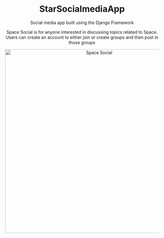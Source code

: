<h1 align="center"> StarSocialmediaApp</h1>
<p align="center">Social media app built using the Django Framework</p>

<p align="center"> Space Social is for anyone interested in discussing topics related to Space. Users can create an account to either join or create groups and then post in those groups</p>
<p align="center">
  <img width="600" src="https://user-images.githubusercontent.com/50165811/127345391-dbfa1019-6e4b-4f7d-8209-299ce424877e.png" alt="Space Social">
</p>



